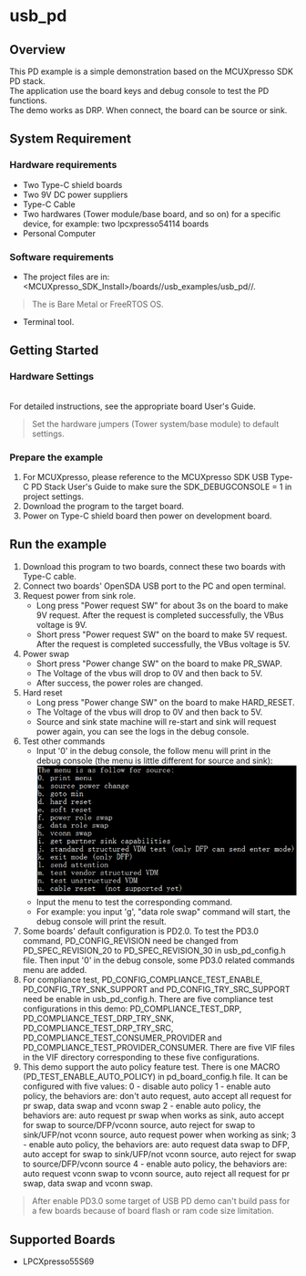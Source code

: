 # usb_pd



## Overview

This PD example is a simple demonstration based on the MCUXpresso SDK PD stack.
<br> The application use the board keys and debug console to test the PD functions.
<br> The demo works as DRP. When connect, the board can be source or sink.

## System Requirement

### Hardware requirements

- Two Type-C shield boards
- Two 9V DC power suppliers
- Type-C Cable
- Two hardwares (Tower module/base board, and so on) for a specific device, for example: two lpcxpresso54114 boards
- Personal Computer


### Software requirements

- The project files are in: 
<br> <MCUXpresso_SDK_Install>/boards/<board>/usb_examples/usb_pd/<rtos>/<toolchain>.
> The <rtos> is Bare Metal or FreeRTOS OS.
- Terminal tool.


## Getting Started

### Hardware Settings

<br> For detailed instructions, see the appropriate board User's Guide.
> Set the hardware jumpers (Tower system/base module) to default settings.


### Prepare the example

1.  For MCUXpresso, please reference to the MCUXpresso SDK USB Type-C PD Stack User's Guide to make sure the SDK_DEBUGCONSOLE = 1 in project settings.
2.  Download the program to the target board.
3.  Power on Type-C shield board then power on development board.

## Run the example

1.  Download this program to two boards, connect these two boards with Type-C cable.
2.  Connect two boards' OpenSDA USB port to the PC and open terminal.
3.  Request power from sink role.
    - Long press "Power request SW" for about 3s on the board to make 9V request. After the request is completed successfully, the VBus voltage is 9V.
    - Short press "Power request SW" on the board to make 5V request. After the request is completed successfully, the VBus voltage is 5V.
4.  Power swap
    - Short press "Power change SW" on the board to make PR_SWAP.
    - The Voltage of the vbus will drop to 0V and then back to 5V.
    - After success, the power roles are changed.
5.  Hard reset
    - Long press "Power change SW" on the board to make HARD_RESET.
    - The Voltage of the vbus will drop to 0V and then back to 5V.
    - Source and sink state machine will re-start and sink will request power again, you can see the logs in the debug console.
6.  Test other commands
    - Input '0' in the debug console, the follow menu will print in the debug console (the menu is little different for source and sink):
<br>![demo menu](demo_menu.jpg "demo menu")
    - Input the menu to test the corresponding command.
    - For example: you input 'g', "data role swap" command will start, the debug console will print the result.
7.  Some boards' default configuration is PD2.0. To test the PD3.0 command, PD_CONFIG_REVISION need be changed from PD_SPEC_REVISION_20 to PD_SPEC_REVISION_30 in usb_pd_config.h file.
    Then input '0' in the debug console, some PD3.0 related commands menu are added.
8.  For compliance test, PD_CONFIG_COMPLIANCE_TEST_ENABLE, PD_CONFIG_TRY_SNK_SUPPORT and PD_CONFIG_TRY_SRC_SUPPORT need be enable in usb_pd_config.h.
    There are five compliance test configurations in this demo: PD_COMPLIANCE_TEST_DRP, PD_COMPLIANCE_TEST_DRP_TRY_SNK, PD_COMPLIANCE_TEST_DRP_TRY_SRC, PD_COMPLIANCE_TEST_CONSUMER_PROVIDER and PD_COMPLIANCE_TEST_PROVIDER_CONSUMER. There are five VIF files in the VIF directory corresponding to these five configurations.
9.  This demo support the auto policy feature test. There is one MACRO (PD_TEST_ENABLE_AUTO_POLICY) in pd_board_config.h file.
    It can be configured with five values:
    0 - disable auto policy
    1 - enable auto policy, the behaviors are: don't auto request, auto accept all request for pr swap, data swap and vconn swap
    2 - enable auto policy, the behaviors are: auto request pr swap when works as sink, auto accept for swap to source/DFP/vconn source, auto reject for swap to sink/UFP/not vconn source, auto request power when working as sink;
    3 - enable auto policy, the behaviors are: auto request data swap to DFP, auto accept for swap to sink/UFP/not vconn source, auto reject for swap to source/DFP/vconn source
    4 - enable auto policy, the behaviors are: auto request vconn swap to vconn source, auto reject all request for pr swap, data swap and vconn swap.

> After enable PD3.0 some target of USB PD demo can't build pass for a few boards because of board flash or ram code size limitation.

## Supported Boards
- LPCXpresso55S69
